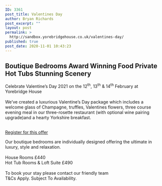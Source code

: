 ```yaml
---
ID: 3361
post_title: Valentines Day
author: Bryan Richards
post_excerpt: ""
layout: post
permalink: >
  http://sandbox.yorebridgehouse.co.uk/valentines-day/
published: true
post_date: 2020-11-01 10:43:23
---
```

<div class="section-title"><h2>Boutique Bedrooms  Award Winning Food  Private Hot Tubs  Stunning Scenery</h2></div>


<div>Celebrate Valentine’s Day 2021 on the 12<sup>th</sup>, 13<sup>th</sup> & 14<sup>th</sup> February at Yorebridge House</div>
<br />
<div>We’ve created a luxurious Valentine’s Day package which includes a welcome glass of Champagne, truffles, Valentines flowers, three course evening meal in our three-rosette restaurant  (with optional wine pairing upgrade)and a hearty Yorkshire breakfast.</div>
<br />

<a href="/valentines-enquiry-form" class="button vertical-center">Register for this offer</a>

<div>Our boutique bedrooms are individually designed offering the ultimate in luxury, style and relaxation. </div>
<br />
<divAs well as the lovely extras included in this package we also offer a selection of local walks and the option to add a delicious afternoon tea or walking hamper.</div>
<div>House Rooms £440</div>
<div>Hot Tub Rooms & Loft Suite £490</div>
<br />
<div>To book your stay please contact our friendly team</div>
<div>T&Cs Apply.  Subject To Availability.</div>